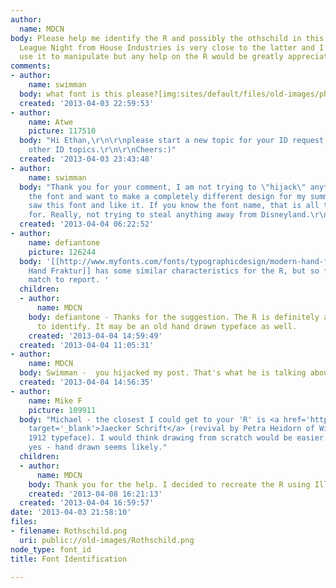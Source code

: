 ```yaml
---
author:
  name: MDCN
body: Please help me identify the R and possibly the othschild in this logo. House-A-Rama
  League Night from House Industries is very close to the latter and I could probably
  use it to manipulate but any help on the R would be greatly appreciated.
comments:
- author:
    name: swimman
  body: what font is this please?[img:sites/default/files/old-images/photo_5453.JPG]
  created: '2013-04-03 22:59:53'
- author:
    name: Atwe
    picture: 117510
  body: "Hi Ethan,\r\n\r\nplease start a new topic for your ID request, do not hijack
    other ID topics.\r\n\r\nCheers:)"
  created: '2013-04-03 23:43:48'
- author:
    name: swimman
  body: "Thank you for your comment, I am not trying to \"hijack\" anything. I like
    the font and want to make a completely different design for my summer league team...I
    saw this font and like it. If you know the font name, that is all that I am looking
    for. Really, not trying to steal anything away from Disneyland.\r\n\r\nEthan"
  created: '2013-04-04 06:22:52'
- author:
    name: defiantone
    picture: 126244
  body: '[[http://www.myfonts.com/fonts/typographicdesign/modern-hand-fraktur/|Modern
    Hand Fraktur]] has some similar characteristics for the R, but so far no real
    match to report. '
  children:
  - author:
      name: MDCN
    body: defiantone - Thanks for the suggestion. The R is definitely a tough one
      to identify. It may be an old hand drawn typeface as well.
    created: '2013-04-04 14:59:49'
  created: '2013-04-04 11:05:31'
- author:
    name: MDCN
  body: Swimman -  you hijacked my post. That's what he is talking about.
  created: '2013-04-04 14:56:35'
- author:
    name: Mike F
    picture: 109911
  body: "Michael - the closest I could get to your 'R' is <a href='http://moorstation.org/typoasis/blackletter/htm/jaecker-schrift.htm'
    target='_blank'>Jaecker Schrift</a> (revival by Petra Heidorn of Wilhelm Jaecker's
    1912 typeface). I would think drawing from scratch would be easier.\r\n\r\nAnd
    yes - hand drawn seems likely."
  children:
  - author:
      name: MDCN
    body: Thank you for the help. I decided to recreate the R using Illstrator.
    created: '2013-04-08 16:21:13'
  created: '2013-04-04 16:59:57'
date: '2013-04-03 21:58:10'
files:
- filename: Rothschild.png
  uri: public://old-images/Rothschild.png
node_type: font_id
title: Font Identification

---
```

